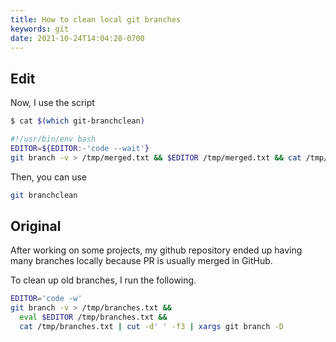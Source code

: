 ```yaml
---
title: How to clean local git branches
keywords: git
date: 2021-10-24T14:04:28-0700
---
```


## Edit

Now, I use the script

```bash
$ cat $(which git-branchclean)

#!/usr/bin/env bash
EDITOR=${EDITOR:-'code --wait'}
git branch -v > /tmp/merged.txt && $EDITOR /tmp/merged.txt && cat /tmp/merged.txt | awk '{{ print $1 }}' | xargs git branch -D
```

Then, you can use

```bash
git branchclean
```

## Original

After working on some projects, my github repository ended up having many branches locally because PR is usually merged in GitHub.

To clean up old branches, I run the following.

```bash
EDITOR='code -w'
git branch -v > /tmp/branches.txt &&
  eval $EDITOR /tmp/branches.txt &&
  cat /tmp/branches.txt | cut -d' ' -f3 | xargs git branch -D
```
